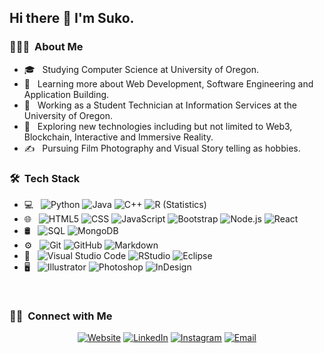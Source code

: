 <h2> Hi there 👋 I'm Suko.</h2>

<h3> 👨🏻‍💻 &nbsp;About Me </h3>

- 🎓 &nbsp; Studying Computer Science at University of Oregon.
- 🌱 &nbsp; Learning more about Web Development, Software Engineering and Application Building.
- 💼 &nbsp; Working as a Student Technician at Information Services at the University of Oregon.
- 🤔 &nbsp; Exploring new technologies including but not limited to Web3, Blockchain, Interactive and Immersive Reality.
- ✍️ &nbsp; Pursuing Film Photography and Visual Story telling as hobbies.

<h3> 🛠 &nbsp;Tech Stack</h3>

- 💻 &nbsp;
  ![Python](https://img.shields.io/badge/-Python-333333?style=flat&logo=python)
  ![Java](https://img.shields.io/badge/-Java-333333?style=flat&logo=Java&logoColor=007396)
  ![C++](https://img.shields.io/badge/-C++-333333?style=flat&logo=C%2B%2B&logoColor=00599C)
  ![R (Statistics)](https://img.shields.io/badge/-R-333333?style=flat&logo=R&logoColor=276DC3)
- 🌐 &nbsp;
  ![HTML5](https://img.shields.io/badge/-HTML5-333333?style=flat&logo=HTML5)
  ![CSS](https://img.shields.io/badge/-CSS-333333?style=flat&logo=CSS3&logoColor=1572B6)
  ![JavaScript](https://img.shields.io/badge/-JavaScript-333333?style=flat&logo=javascript)
  ![Bootstrap](https://img.shields.io/badge/-Bootstrap-333333?style=flat&logo=bootstrap&logoColor=563D7C)
  ![Node.js](https://img.shields.io/badge/-Node.js-333333?style=flat&logo=node.js)
  ![React](https://img.shields.io/badge/-React-333333?style=flat&logo=react)
- 🛢 &nbsp;
  ![SQL](https://img.shields.io/badge/-SQL-333333?style=flat&logo=mysql)
  ![MongoDB](https://img.shields.io/badge/-MongoDB-333333?style=flat&logo=mongodb)
- ⚙️ &nbsp;
  ![Git](https://img.shields.io/badge/-Git-333333?style=flat&logo=git)
  ![GitHub](https://img.shields.io/badge/-GitHub-333333?style=flat&logo=github)
  ![Markdown](https://img.shields.io/badge/-Markdown-333333?style=flat&logo=markdown)
- 🔧 &nbsp;
  ![Visual Studio Code](https://img.shields.io/badge/-Visual%20Studio%20Code-333333?style=flat&logo=visual-studio-code&logoColor=007ACC)
  ![RStudio](https://img.shields.io/badge/-RStudio-333333?style=flat&logo=rstudio)
  ![Eclipse](https://img.shields.io/badge/-Eclipse-333333?style=flat&logo=eclipse-ide&logoColor=2C2255)
- 🖥 &nbsp;
  ![Illustrator](https://img.shields.io/badge/-Illustrator-333333?style=flat&logo=adobe-illustrator)
  ![Photoshop](https://img.shields.io/badge/-Photoshop-333333?style=flat&logo=adobe-photoshop)
  ![InDesign](https://img.shields.io/badge/-InDesign-333333?style=flat&logo=adobe-indesign)

<br/>

<h3> 🤝🏻 &nbsp;Connect with Me </h3>

<p align="center">
<a href="https://www.sukogurung.com/"><img alt="Website" src="https://img.shields.io/badge/Website-www.sukogurung.com-blue?style=flat-square&logo=google-chrome"></a>
<a href="https://www.linkedin.com/in/sukogurung/"><img alt="LinkedIn" src="https://img.shields.io/badge/sukogurung-blue?style=flat-square&logo=linkedin"></a>
<a href="https://www.instagram.com/sukogurung/"><img alt="Instagram" src="https://img.shields.io/badge/Instagram-sukogurung-blue?style=flat-square&logo=instagram"></a>
<a href="mailto:sukog@uoregon.edu"><img alt="Email" src="https://img.shields.io/badge/Email-sukog@uoregon.edu-blue?style=flat-square&logo=gmail"></a>
</p>
